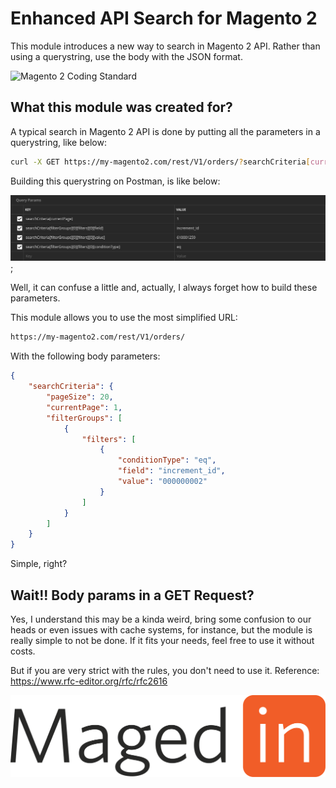 # Enhanced API Search for Magento 2
This module introduces a new way to search in Magento 2 API. Rather than using a querystring, use the body with the JSON format.

![Magento 2 Coding Standard](https://github.com/magedin/magento2-module-enhanced-api-search/workflows/Magento%202%20Coding%20Standard/badge.svg)

## What this module was created for?

A typical search in Magento 2 API is done by putting all the parameters in a querystring, like below:

```bash
curl -X GET https://my-magento2.com/rest/V1/orders/?searchCriteria[currentPage]=1&searchCriteria[filterGroups][0][filters][0][field]=increment_id&searchCriteria[filterGroups][0][filters][0][value]=610001259&searchCriteria[filterGroups][0][filters][0][conditionType]=eq
```

Building this querystring on Postman, is like below:

![Postman Querystring Builder](./docs/images/postman_search_querystring_builder.png);

Well, it can confuse a little and, actually, I always forget how to build these parameters.

This module allows you to use the most simplified URL:

```bash
https://my-magento2.com/rest/V1/orders/
```

With the following body parameters:

```json
{
    "searchCriteria": {
        "pageSize": 20,
        "currentPage": 1,
        "filterGroups": [
            {
                "filters": [
                    {
                        "conditionType": "eq",
                        "field": "increment_id",
                        "value": "000000002"
                    }
                ]
            }
        ]
    }
}
```

Simple, right?

## Wait!! Body params in a GET Request?

Yes, I understand this may be a kinda weird, bring some confusion to our heads or even issues with cache systems, for instance, but the module is really simple to not be done. If it fits your needs, feel free to use it without costs.

But if you are very strict with the rules, you don't need to use it.
Reference: https://www.rfc-editor.org/rfc/rfc2616

![MagedIn Technology](https://github.com/magedin/assets/blob/master/images/logo/magedin.svg "MagedIn Technology")
